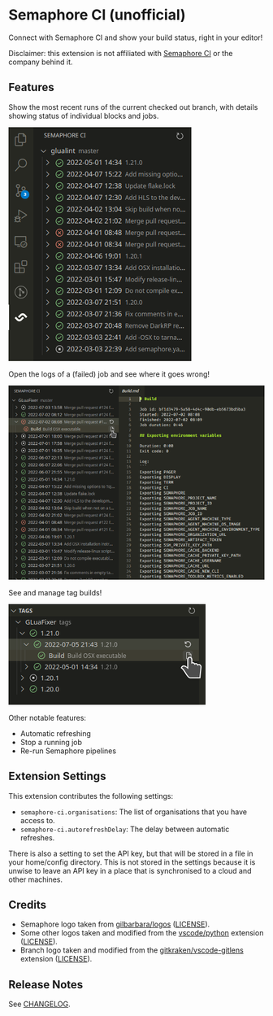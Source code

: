 # Semaphore CI (unofficial)

Connect with Semaphore CI and show your build status, right in your editor!

Disclaimer: this extension is not affiliated with [Semaphore CI](https://semaphoreci.com) or the company behind it.

## Features

Show the most recent runs of the current checked out branch, with details showing status of individual blocks and jobs.

![Semaphore main view](./images/semaphore-ci-view.png)

Open the logs of a (failed) job and see where it goes wrong!

![Open job logs](./images/semaphore-ci-open-logs.png)

See and manage tag builds!

![See tag builds](./images/semaphore-ci-tags.png)

Other notable features:

- Automatic refreshing
- Stop a running job
- Re-run Semaphore pipelines

## Extension Settings

This extension contributes the following settings:

- `semaphore-ci.organisations`: The list of organisations that you have access to.
- `semaphore-ci.autorefreshDelay`: The delay between automatic refreshes.

There is also a setting to set the API key, but that will be stored in a file in your home/config directory. This is not stored in the settings because it is unwise to leave an API key in a place that is synchronised to a cloud and other machines.

## Credits

- Semaphore logo taken from [gilbarbara/logos](https://github.com/gilbarbara/logos) ([LICENSE](https://github.com/gilbarbara/logos/blob/40f3135/LICENSE.txt)).
- Some other logos taken and modified from the [vscode/python](https://github.com/microsoft/vscode-python) extension ([LICENSE](https://github.com/microsoft/vscode-python/blob/1187381/LICENSE)).
- Branch logo taken and modified from the [gitkraken/vscode-gitlens](https://github.com/gitkraken/vscode-gitlens/tree/main/images/dark) extension ([LICENSE](https://github.com/gitkraken/vscode-gitlens/blob/main/LICENSE)).

## Release Notes

See [CHANGELOG](./CHANGELOG.md).
